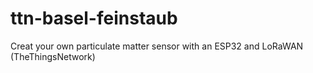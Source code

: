 # ttn-basel-feinstaub
Creat your own particulate matter sensor with an ESP32 and LoRaWAN (TheThingsNetwork)
